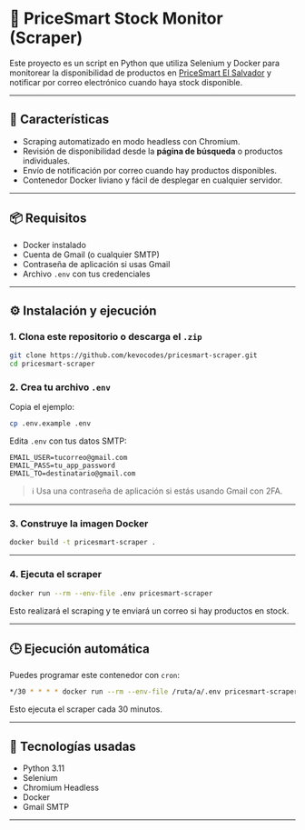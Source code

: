 # 🛒 PriceSmart Stock Monitor (Scraper)

Este proyecto es un script en Python que utiliza Selenium y Docker para monitorear la disponibilidad de productos en [PriceSmart El Salvador](https://www.pricesmart.com/es-sv/) y notificar por correo electrónico cuando haya stock disponible.

---

## 🚀 Características

- Scraping automatizado en modo headless con Chromium.
- Revisión de disponibilidad desde la **página de búsqueda** o productos individuales.
- Envío de notificación por correo cuando hay productos disponibles.
- Contenedor Docker liviano y fácil de desplegar en cualquier servidor.

---

## 📦 Requisitos

- Docker instalado
- Cuenta de Gmail (o cualquier SMTP)
- Contraseña de aplicación si usas Gmail
- Archivo `.env` con tus credenciales

---

## ⚙️ Instalación y ejecución

### 1. Clona este repositorio o descarga el `.zip`

```bash
git clone https://github.com/kevocodes/pricesmart-scraper.git
cd pricesmart-scraper
```

### 2. Crea tu archivo `.env`

Copia el ejemplo:

```bash
cp .env.example .env
```

Edita `.env` con tus datos SMTP:

```env
EMAIL_USER=tucorreo@gmail.com
EMAIL_PASS=tu_app_password
EMAIL_TO=destinatario@gmail.com
```

> ℹ️ Usa una contraseña de aplicación si estás usando Gmail con 2FA.

---

### 3. Construye la imagen Docker

```bash
docker build -t pricesmart-scraper .
```

---

### 4. Ejecuta el scraper

```bash
docker run --rm --env-file .env pricesmart-scraper
```

Esto realizará el scraping y te enviará un correo si hay productos en stock.

---

## 🕒 Ejecución automática

Puedes programar este contenedor con `cron`:

```bash
*/30 * * * * docker run --rm --env-file /ruta/a/.env pricesmart-scraper
```

Esto ejecuta el scraper cada 30 minutos.

---

## 🧪 Tecnologías usadas

- Python 3.11
- Selenium
- Chromium Headless
- Docker
- Gmail SMTP

---